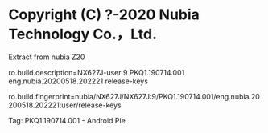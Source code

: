 # Copyright (C) ?-2020 Nubia Technology Co.，Ltd.

Extract from nubia Z20

ro.build.description=NX627J-user 9 PKQ1.190714.001 eng.nubia.20200518.202221 release-keys

ro.build.fingerprint=nubia/NX627J/NX627J:9/PKQ1.190714.001/eng.nubia.20200518.202221:user/release-keys

Tag: PKQ1.190714.001 - Android Pie

